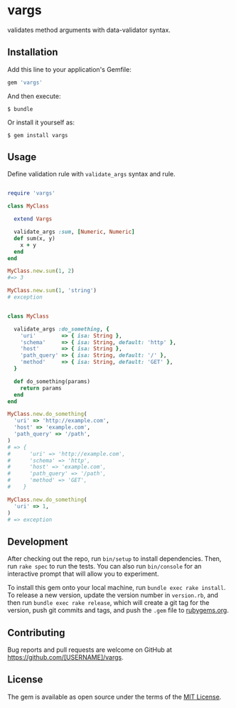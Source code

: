 # vargs

validates method arguments with data-validator syntax.

## Installation

Add this line to your application's Gemfile:

```ruby
gem 'vargs'
```

And then execute:

    $ bundle

Or install it yourself as:

    $ gem install vargs

## Usage

Define validation rule with `validate_args` syntax and rule.

```ruby

require 'vargs'

class MyClass

  extend Vargs

  validate_args :sum, [Numeric, Numeric]
  def sum(x, y)
    x + y
  end
end

MyClass.new.sum(1, 2)
#=> 3

MyClass.new.sum(1, 'string')
# exception


class MyClass

  validate_args :do_something, {
    'uri'        => { isa: String },
    'schema'     => { isa: String, default: 'http' },
    'host'       => { isa: String },
    'path_query' => { isa: String, default: '/' },
    'method'     => { isa: String, default: 'GET' },
  }

  def do_something(params)
    return params
  end
end

MyClass.new.do_something(
  'uri' => 'http://example.com',
  'host' => 'example.com',
  'path_query' => '/path',
)
# => {
#      'uri' => 'http://example.com',
#      'schema' => 'http',
#      'host' => 'example.com',
#      'path_query' => '/path',
#      'method' => 'GET',
#    }

MyClass.new.do_something(
  'uri' => 1,
)
# => exception

```

## Development

After checking out the repo, run `bin/setup` to install dependencies. Then, run `rake spec` to run the tests. You can also run `bin/console` for an interactive prompt that will allow you to experiment.

To install this gem onto your local machine, run `bundle exec rake install`. To release a new version, update the version number in `version.rb`, and then run `bundle exec rake release`, which will create a git tag for the version, push git commits and tags, and push the `.gem` file to [rubygems.org](https://rubygems.org).

## Contributing

Bug reports and pull requests are welcome on GitHub at https://github.com/[USERNAME]/vargs.


## License

The gem is available as open source under the terms of the [MIT License](http://opensource.org/licenses/MIT).

